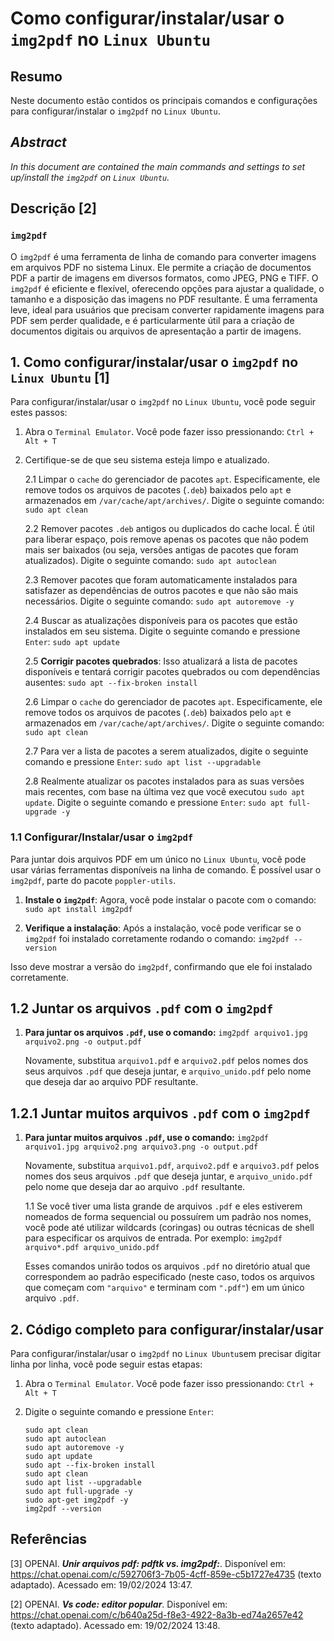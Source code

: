 # Como configurar/instalar/usar o `img2pdf` no `Linux Ubuntu`

## Resumo

Neste documento estão contidos os principais comandos e configurações para configurar/instalar o `img2pdf` no `Linux Ubuntu`.

## _Abstract_

_In this document are contained the main commands and settings to set up/install the `img2pdf` on `Linux Ubuntu`._


## Descrição [2]

### `img2pdf`

O `img2pdf` é uma ferramenta de linha de comando para converter imagens em arquivos PDF no sistema Linux. Ele permite a criação de documentos PDF a partir de imagens em diversos formatos, como JPEG, PNG e TIFF. O `img2pdf` é eficiente e flexível, oferecendo opções para ajustar a qualidade, o tamanho e a disposição das imagens no PDF resultante. É uma ferramenta leve, ideal para usuários que precisam converter rapidamente imagens para PDF sem perder qualidade, e é particularmente útil para a criação de documentos digitais ou arquivos de apresentação a partir de imagens.


## 1. Como configurar/instalar/usar o `img2pdf` no `Linux Ubuntu` [1]

Para configurar/instalar/usar o `img2pdf` no `Linux Ubuntu`, você pode seguir estes passos:

1. Abra o `Terminal Emulator`. Você pode fazer isso pressionando: `Ctrl + Alt + T`

2. Certifique-se de que seu sistema esteja limpo e atualizado.

    2.1 Limpar o `cache` do gerenciador de pacotes `apt`. Especificamente, ele remove todos os arquivos de pacotes (`.deb`) baixados pelo `apt` e armazenados em `/var/cache/apt/archives/`. Digite o seguinte comando: `sudo apt clean` 
    
    2.2 Remover pacotes `.deb` antigos ou duplicados do cache local. É útil para liberar espaço, pois remove apenas os pacotes que não podem mais ser baixados (ou seja, versões antigas de pacotes que foram atualizados). Digite o seguinte comando: `sudo apt autoclean`

    2.3 Remover pacotes que foram automaticamente instalados para satisfazer as dependências de outros pacotes e que não são mais necessários. Digite o seguinte comando: `sudo apt autoremove -y`

    2.4 Buscar as atualizações disponíveis para os pacotes que estão instalados em seu sistema. Digite o seguinte comando e pressione `Enter`: `sudo apt update`

    2.5 **Corrigir pacotes quebrados**: Isso atualizará a lista de pacotes disponíveis e tentará corrigir pacotes quebrados ou com dependências ausentes: `sudo apt --fix-broken install`

    2.6 Limpar o `cache` do gerenciador de pacotes `apt`. Especificamente, ele remove todos os arquivos de pacotes (`.deb`) baixados pelo `apt` e armazenados em `/var/cache/apt/archives/`. Digite o seguinte comando: `sudo apt clean` 
    
    2.7 Para ver a lista de pacotes a serem atualizados, digite o seguinte comando e pressione `Enter`:  `sudo apt list --upgradable`

    2.8 Realmente atualizar os pacotes instalados para as suas versões mais recentes, com base na última vez que você executou `sudo apt update`. Digite o seguinte comando e pressione `Enter`: `sudo apt full-upgrade -y`
    

### 1.1 Configurar/Instalar/usar o `img2pdf`

Para juntar dois arquivos PDF em um único no `Linux Ubuntu`, você pode usar várias ferramentas disponíveis na linha de comando. É possível usar o `img2pdf`, parte do pacote `poppler-utils`.

1. **Instale o `img2pdf`**: Agora, você pode instalar o pacote com o comando: `sudo apt install img2pdf`

2. **Verifique a instalação**: Após a instalação, você pode verificar se o `img2pdf` foi instalado corretamente rodando o comando: `img2pdf --version`

Isso deve mostrar a versão do `img2pdf`, confirmando que ele foi instalado corretamente.


## 1.2 Juntar os arquivos `.pdf` com o `img2pdf`

1. **Para juntar os arquivos `.pdf`, use o comando:** `img2pdf arquivo1.jpg arquivo2.png -o output.pdf`

    Novamente, substitua `arquivo1.pdf` e `arquivo2.pdf` pelos nomes dos seus arquivos `.pdf` que deseja juntar, e `arquivo_unido.pdf` pelo nome que deseja dar ao arquivo PDF resultante.

## 1.2.1 Juntar muitos arquivos `.pdf` com o `img2pdf`

1. **Para juntar muitos arquivos `.pdf`, use o comando:** `img2pdf arquivo1.jpg arquivo2.png arquivo3.png -o output.pdf`

    Novamente, substitua `arquivo1.pdf`, `arquivo2.pdf` e `arquivo3.pdf` pelos nomes dos seus arquivos `.pdf` que deseja juntar, e `arquivo_unido.pdf` pelo nome que deseja dar ao arquivo `.pdf` resultante.

    1.1 Se você tiver uma lista grande de arquivos `.pdf` e eles estiverem nomeados de forma sequencial ou possuírem um padrão nos nomes, você pode até utilizar wildcards (coringas) ou outras técnicas de shell para especificar os arquivos de entrada. Por exemplo: `img2pdf arquivo*.pdf arquivo_unido.pdf`

    Esses comandos unirão todos os arquivos `.pdf` no diretório atual que correspondem ao padrão especificado (neste caso, todos os arquivos que começam com `"arquivo"` e terminam com `".pdf"`) em um único arquivo `.pdf`.


## 2. Código completo para configurar/instalar/usar

Para configurar/instalar/usar o `img2pdf` no `Linux Ubuntu`sem precisar digitar linha por linha, você pode seguir estas etapas:

1. Abra o `Terminal Emulator`. Você pode fazer isso pressionando: `Ctrl + Alt + T`

2. Digite o seguinte comando e pressione `Enter`:

    ```
    sudo apt clean
    sudo apt autoclean
    sudo apt autoremove -y
    sudo apt update
    sudo apt --fix-broken install
    sudo apt clean
    sudo apt list --upgradable
    sudo apt full-upgrade -y
    sudo apt-get img2pdf -y
    img2pdf --version
    ```


## Referências

[3] OPENAI. ***Unir arquivos pdf: pdftk vs. img2pdf:***. Disponível em: <https://chat.openai.com/c/592706f3-7b05-4cff-859e-c5b1727e4735> (texto adaptado). Acessado em: 19/02/2024 13:47.

[2] OPENAI. ***Vs code: editor popular***. Disponível em: <https://chat.openai.com/c/b640a25d-f8e3-4922-8a3b-ed74a2657e42> (texto adaptado). Acessado em: 19/02/2024 13:48.



